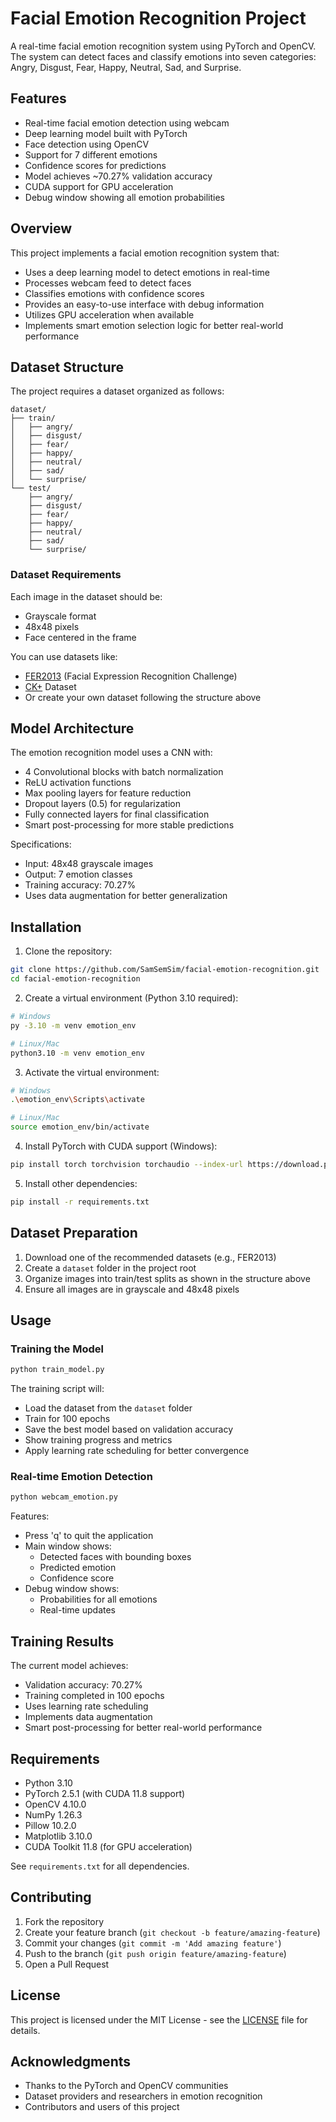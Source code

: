 # Facial Emotion Recognition Project

A real-time facial emotion recognition system using PyTorch and OpenCV. The system can detect faces and classify emotions into seven categories: Angry, Disgust, Fear, Happy, Neutral, Sad, and Surprise.

## Features

- Real-time facial emotion detection using webcam
- Deep learning model built with PyTorch
- Face detection using OpenCV
- Support for 7 different emotions
- Confidence scores for predictions
- Model achieves ~70.27% validation accuracy
- CUDA support for GPU acceleration
- Debug window showing all emotion probabilities

## Overview

This project implements a facial emotion recognition system that:
- Uses a deep learning model to detect emotions in real-time
- Processes webcam feed to detect faces
- Classifies emotions with confidence scores
- Provides an easy-to-use interface with debug information
- Utilizes GPU acceleration when available
- Implements smart emotion selection logic for better real-world performance

## Dataset Structure

The project requires a dataset organized as follows:

```
dataset/
├── train/
│   ├── angry/
│   ├── disgust/
│   ├── fear/
│   ├── happy/
│   ├── neutral/
│   ├── sad/
│   └── surprise/
└── test/
    ├── angry/
    ├── disgust/
    ├── fear/
    ├── happy/
    ├── neutral/
    ├── sad/
    └── surprise/
```

### Dataset Requirements

Each image in the dataset should be:
- Grayscale format
- 48x48 pixels
- Face centered in the frame

You can use datasets like:
- [FER2013](https://www.kaggle.com/datasets/msambare/fer2013) (Facial Expression Recognition Challenge)
- [CK+](http://www.jeffcohn.net/Resources/) Dataset
- Or create your own dataset following the structure above

## Model Architecture

The emotion recognition model uses a CNN with:
- 4 Convolutional blocks with batch normalization
- ReLU activation functions
- Max pooling layers for feature reduction
- Dropout layers (0.5) for regularization
- Fully connected layers for final classification
- Smart post-processing for more stable predictions

Specifications:
- Input: 48x48 grayscale images
- Output: 7 emotion classes
- Training accuracy: 70.27%
- Uses data augmentation for better generalization

## Installation

1. Clone the repository:
```bash
git clone https://github.com/SamSemSim/facial-emotion-recognition.git
cd facial-emotion-recognition
```

2. Create a virtual environment (Python 3.10 required):
```bash
# Windows
py -3.10 -m venv emotion_env

# Linux/Mac
python3.10 -m venv emotion_env
```

3. Activate the virtual environment:
```bash
# Windows
.\emotion_env\Scripts\activate

# Linux/Mac
source emotion_env/bin/activate
```

4. Install PyTorch with CUDA support (Windows):
```bash
pip install torch torchvision torchaudio --index-url https://download.pytorch.org/whl/cu118
```

5. Install other dependencies:
```bash
pip install -r requirements.txt
```

## Dataset Preparation

1. Download one of the recommended datasets (e.g., FER2013)
2. Create a `dataset` folder in the project root
3. Organize images into train/test splits as shown in the structure above
4. Ensure all images are in grayscale and 48x48 pixels

## Usage

### Training the Model

```bash
python train_model.py
```

The training script will:
- Load the dataset from the `dataset` folder
- Train for 100 epochs
- Save the best model based on validation accuracy
- Show training progress and metrics
- Apply learning rate scheduling for better convergence

### Real-time Emotion Detection

```bash
python webcam_emotion.py
```

Features:
- Press 'q' to quit the application
- Main window shows:
  - Detected faces with bounding boxes
  - Predicted emotion
  - Confidence score
- Debug window shows:
  - Probabilities for all emotions
  - Real-time updates

## Training Results

The current model achieves:
- Validation accuracy: 70.27%
- Training completed in 100 epochs
- Uses learning rate scheduling
- Implements data augmentation
- Smart post-processing for better real-world performance

## Requirements

- Python 3.10
- PyTorch 2.5.1 (with CUDA 11.8 support)
- OpenCV 4.10.0
- NumPy 1.26.3
- Pillow 10.2.0
- Matplotlib 3.10.0
- CUDA Toolkit 11.8 (for GPU acceleration)

See `requirements.txt` for all dependencies.

## Contributing

1. Fork the repository
2. Create your feature branch (`git checkout -b feature/amazing-feature`)
3. Commit your changes (`git commit -m 'Add amazing feature'`)
4. Push to the branch (`git push origin feature/amazing-feature`)
5. Open a Pull Request

## License

This project is licensed under the MIT License - see the [LICENSE](LICENSE) file for details.

## Acknowledgments

- Thanks to the PyTorch and OpenCV communities
- Dataset providers and researchers in emotion recognition
- Contributors and users of this project

